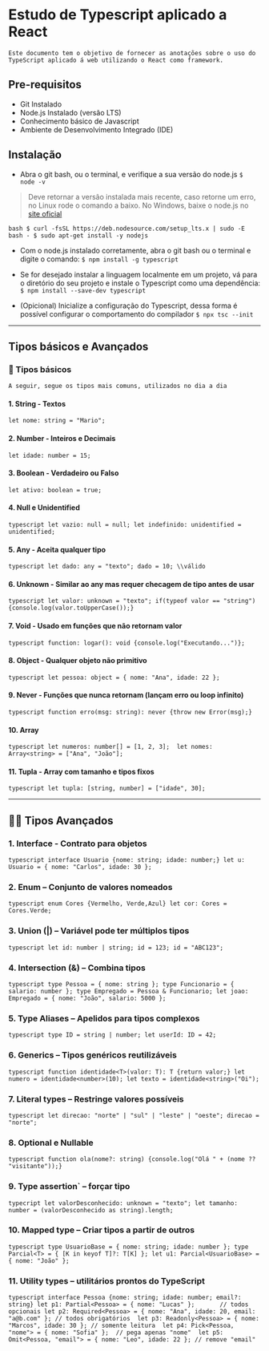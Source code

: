 # Estudo de Typescript aplicado a React

    Este documento tem o objetivo de fornecer as anotações sobre o uso do TypeScript aplicado á web utilizando o React como framework.

## Pre-requisitos

- Git Instalado
- Node.js Instalado (versão LTS)
- Conhecimento básico de Javascript
- Ambiente de Desenvolvimento Integrado (IDE)

## Instalação

- Abra o git bash, ou o terminal, e verifique a sua versão do node.js
`$ node -v`

> Deve retornar a versão instalada mais recente, caso retorne um erro, no Linux rode o comando a baixo. No Windows, baixe o node.js no [site oficial](https://nodejs.org/en/download/)

```bash $ curl -fsSL https://deb.nodesource.com/setup_lts.x | sudo -E bash - $ sudo apt-get install -y nodejs```

- Com o node.js instalado corretamente, abra o git bash ou o terminal e digite o comando:
`$ npm install -g typescript`

- Se for desejado instalar a linguagem localmente em um projeto, vá para o diretório do seu projeto e instale o Typescript como uma dependência:
`$ npm install --save-dev typescript`

- (Opicional) Inicialize a configuração do Typescript, dessa forma é possível configurar o comportamento do compilador
`$ npx tsc --init`

---

## Tipos básicos e Avançados

### 🔹 Tipos básicos

    A seguir, segue os tipos mais comuns, utilizados no dia a dia

#### **1.** String - Textos

`let nome: string = "Mario";`

#### **2.** Number - Inteiros e Decimais

`let idade: number = 15;`

#### **3.** Boolean - Verdadeiro ou Falso

`let ativo: boolean = true;`

#### **4.** Null e Unidentified

```typescript let vazio: null = null; let indefinido: unidentified = unidentified;```

#### **5.** Any - Aceita qualquer tipo

```typescript let dado: any = "texto"; dado = 10; \\válido```

#### **6.** Unknown - Similar ao any mas requer checagem de tipo antes de usar

```typescript let valor: unknown = "texto"; if(typeof valor == "string") {console.log(valor.toUpperCase());}```

#### **7.** Void - Usado em funções que não retornam valor

```typescript function: logar(): void {console.log("Executando...")};```

#### **8.** Object - Qualquer objeto não primitivo

```typescript let pessoa: object = { nome: "Ana", idade: 22 };```

#### **9.** Never - Funções que nunca retornam (lançam erro ou loop infinito)

```typescript function erro(msg: string): never {throw new Error(msg);}```

#### **10.** Array

```typescript let numeros: number[] = [1, 2, 3];  let nomes: Array<string> = ["Ana", "João"];```

#### **11.** Tupla - Array com tamanho e tipos fixos

```typescript let tupla: [string, number] = ["idade", 30];```

---

## 🔹🔹 Tipos Avançados

### 1. Interface - Contrato para objetos

```typescript interface Usuario {nome: string; idade: number;} let u: Usuario = { nome: "Carlos", idade: 30 };```

### 2. Enum – Conjunto de valores nomeados

```typescript enum Cores {Vermelho, Verde,Azul} let cor: Cores = Cores.Verde;```

### 3. Union (|) – Variável pode ter múltiplos tipos

```typescript let id: number | string; id = 123; id = "ABC123";```

### 4. Intersection (&) – Combina tipos

```typescript type Pessoa = { nome: string }; type Funcionario = { salario: number }; type Empregado = Pessoa & Funcionario; let joao: Empregado = { nome: "João", salario: 5000 };```

### 5. Type Aliases – Apelidos para tipos complexos

```typescript type ID = string | number; let userId: ID = 42;```

### 6. Generics – Tipos genéricos reutilizáveis

```typescript function identidade<T>(valor: T): T {return valor;} let numero = identidade<number>(10); let texto = identidade<string>("Oi");```

### 7. Literal types – Restringe valores possíveis

```typescript let direcao: "norte" | "sul" | "leste" | "oeste"; direcao = "norte";```

### 8. Optional e Nullable

```typescript function ola(nome?: string) {console.log("Olá " + (nome ?? "visitante"));}```

### 9. Type assertion` – forçar tipo

```typecript let valorDesconhecido: unknown = "texto"; let tamanho: number = (valorDesconhecido as string).length;```

### 10. Mapped type – Criar tipos a partir de outros

```typescript type UsuarioBase = { nome: string; idade: number }; type Parcial<T> = { [K in keyof T]?: T[K] }; let u1: Parcial<UsuarioBase> = { nome: "João" };```

### 11. Utility types – utilitários prontos do TypeScript

```typescript interface Pessoa {nome: string; idade: number; email?: string} let p1: Partial<Pessoa> = { nome: "Lucas" };       // todos opcionais let p2: Required<Pessoa> = { nome: "Ana", idade: 20, email: "a@b.com" }; // todos obrigatórios  let p3: Readonly<Pessoa> = { nome: "Marcos", idade: 30 }; // somente leitura  let p4: Pick<Pessoa, "nome"> = { nome: "Sofia" };  // pega apenas "nome"  let p5: Omit<Pessoa, "email"> = { nome: "Leo", idade: 22 }; // remove "email"```
